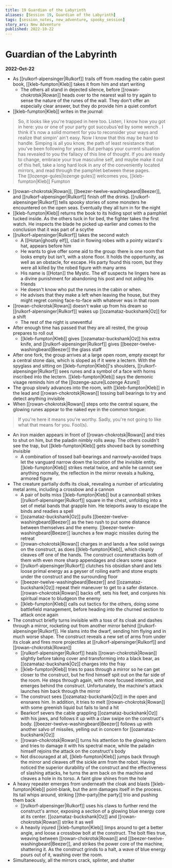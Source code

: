 ```yaml
---
title: 19 Guardian of the Labyrinth
aliases: [Session 19, Guardian of the Labyrinth]
tags: [session_notes, new_adventure, spooky_session]
story_arc: New Adventure
published: 2022-10-22
---
```

# Guardian of the Labyrinth
**2022-Oct-22**

- As [[rulkorf-alpensinger|Rulkorf]] trails off from reading the cabin guest book, [[kleb-fumpton|Kleb]] takes it from him and start writing
	- The others all stand in dejected silence, before [[rowan-chokrotsk|Rowan]] heads over to the nearest wall to try again to sense the nature of the runes of the wall. They don't offer an especially clear answer, but they do provide him a quiet comfort
- [[kleb-fumpton|Kleb]] writes in the journal:
> So, it looks like you're trapped in here too. Listen, I know how you got in here: you or one of your party got succubus'ed by some wench . I think it's now a solid moment for you to reconsider your ways and realize that simpin' ain't easy. Now I know that this may be hard to handle. Simping is all you know, the path of least resistance that you've been following for years. But perhaps your current situation has revealed to you the fallacy of this line of thought. If you are ready to change, embrace your true masculine self, and maybe make it out of this hell, take a long hard look in any of the conveniently located mirrors, and read through the pamphlet between these pages.    
   The [[lozenge-gules|lozenge gules]] welcomes you,
   [[kleb-fumpton|Kleb]] Fumpton

- [[rowan-chokrotsk|Rowan]], [[beezer-twelve-washingbeard|Beezer]], and [[rulkorf-alpensinger|Rulkorf]] finish off the drinks. [[rulkorf-alpensinger|Rulkorf]] tells spooky stories of some monsters he encountered on the open seas. Eventually they all turn in for the night
- [[kleb-fumpton|Kleb]] returns the book to its hiding spot with a pamphlet tucked inside. As the others tuck in for bed, the fighter takes the first watch. He inspects the blade he picked up earlier and comes to the conclusion that it was part of a scythe
- [[rulkorf-alpensinger|Rulkorf]] takes the second watch
	- A [[Hotan|ghostly elf]], clad in flowing robes with a pointy wizard's hat, appears before him
	- He wants to give offer some aid to the group: there is one room that looks empty but isn't, with a stone floor. It holds the opportunity, as well as an obstacle, for escape. His party found this room, but they were all killed by the robed figure with many arms
	- His name is [[Hotan]] the Mystic. The elf suspects he lingers here as a divine punishment for abandoning his post and not aiding his friends
	- He doesn't know who put the runes in the cabin or when. 
	- He advises that they make a left when leaving the house, but they might regret coming face-to-face with whatever was in that room
- [[rowan-chokrotsk|Rowan]] doesn't wake up from his dream so [[rulkorf-alpensinger|Rulkorf]] wakes up [[ozamataz-buckshank|Oz]] for a shift
	- The rest of the night is uneventful
- After enough time has passed that they are all rested, the group prepares to roll out
	- [[kleb-fumpton|Kleb]] gives [[ozamataz-buckshank|Oz]] his extra knife, and [[rulkorf-alpensinger|Rulkorf]] gives [[beezer-twelve-washingbeard|Beezer]] the glass staff
- After one fork, the group arrives at a large open room, empty except for a central stone dais, which is sloped as if it were a lectern. With the spyglass and sitting on [[kleb-fumpton|Kleb]]'s shoulders, [[rulkorf-alpensinger|Rulkorf]] sees runes and a symbol of a face with horns inscribed into the lectern. [[kleb-fumpton|Kleb]] says the demonic visage reminds him of the [[lozenge-azure|Lozenge Azure]]
- The group slowly advances into the room, with [[kleb-fumpton|Kleb]] in the lead and [[rowan-chokrotsk|Rowan]] tossing ball bearings to try and detect anything invisible
- When [[rowan-chokrotsk|Rowan]] steps onto the central square, the glowing runes appear to the naked eye in the common tongue:
> If you're here it means you're worthy. Sadly, you're not going to like what that means for you. Fool(s).
- An iron maiden appears in front of [[rowan-chokrotsk|Rowan]] and tries to shut on him, but the paladin nimbly rolls away. The others couldn't see the trap, but [[kleb-fumpton|Kleb]] gets shoved back by something invisible
	- A combination of tossed ball-bearings and narrowly-avoided traps let the vanguard narrow down the location of the invisible entity. [[kleb-fumpton|Kleb]] strikes metal twice, and while he cannot see anything normally, the reflection in the mirror reveals a hulking, armored figure
- The creature partially doffs its cloak, revealing a number of articulating metal arms, including a crossbow and a cannon
	- A pair of bolts miss [[kleb-fumpton|Kleb]] but a cannonball strikes [[rulkorf-alpensinger|Rulkorf]] square in the chest, unfolding into a set of metal bands that grapple him. He teleports away to escape the binds and readies a spell
	- [[ozamataz-buckshank|Oz]] pulls [[beezer-twelve-washingbeard|Beezer]] as the two rush to put some distance between themselves and the enemy. [[beezer-twelve-washingbeard|Beezer]] launches a few magic missiles during the retreat
	- [[rowan-chokrotsk|Rowan]] charges in and lands a few solid swings on the construct, as does [[kleb-fumpton|Kleb]], which cleanly cleaves off one of the hands. The construct counterattacks both of them with even more sharp appendages and clears some space 
	- [[rulkorf-alpensinger|Rulkorf]] clutches his obsidian shard and lets loose primal energy as a geyser of roiling earth and stone erupts under the construct and the surrounding floor
	- [[beezer-twelve-washingbeard|Beezer]] and [[ozamataz-buckshank|Oz]] repeat their maneuver to get to a safer distance. [[rowan-chokrotsk|Rowan]] backs off, sets his feet, and conjures his spiritual mace to bludgeon the enemy
	- [[kleb-fumpton|Kleb]] calls out tactics for the others, doing some battlefield management, before heading into the churned section to attack once again
- The construct briefly turns invisible with a toss of its cloak and dashes through a mirror, rocketing out from another mirror behind [[rulkorf-alpensinger|Rulkorf]]. He slams into the dwarf, sending him flying and in much worse shape. The construct reveals a new set of arms from under its cloak and fires more projectiles at [[rulkorf-alpensinger|Rulkorf]] and [[rowan-chokrotsk|Rowan]] 
	- [[rulkorf-alpensinger|Rulkorf]] heals [[rowan-chokrotsk|Rowan]] slightly before taking cover and transforming into a black bear, as [[ozamataz-buckshank|Oz]] charges into the fray
	- [[kleb-fumpton|Kleb]] tries to pass through a mirror so he can get closer to the construct, but he find himself spit out on the far side of the room. He steps through again, with more focused intention, and emerges behind the construct. Unfortunately, the machine's attack launches him back through the mirror
	- The construct sees [[ozamataz-buckshank|Oz]] in the open and ensnares him. In addition, it tries to melt [[rowan-chokrotsk|Rowan]] with some greenish liquid but fails to land a hit
	- Bearkorf severs the cable grappling [[ozamataz-buckshank|Oz]] with his jaws, and follows it up with a claw swipe on the construct's body. [[beezer-twelve-washingbeard|Beezer]] follows up with another salvo of missiles, yelling out in concern for [[ozamataz-buckshank|Oz]]
	- [[rowan-chokrotsk|Rowan]] turns his attention to the glowing lectern and tries to damage it with his spectral mace, while the paladin himself rejoins the attack on the construct's body
	- Not discouraged at all, [[kleb-fumpton|Kleb]] jumps back through the mirror and cleaves off the sickle arm from the robot. Having noticed the superior durability of the construct and the effectiveness of slashing attacks, he turns the arm back on the machine and cleaves a hole in its torso. A faint glow shines from the hole
- A heavy repeater emerges from underneath the cloak and blasts [[kleb-fumpton|Kleb]] point-blank, but the arm damages itself in the process. Its tail whips around, striking [[the-party|the party]] trio and pushing them back
	- [[rulkorf-alpensinger|Rulkorf]] uses his claws to further rend the construct's armor, exposing a section of a glowing blue energy core at its center. [[ozamataz-buckshank|Oz]] and [[rowan-chokrotsk|Rowan]] strike it as well
	- A heavily injured [[kleb-fumpton|Kleb]] limps around to get a better angle, and loose a crossbow bolt at the construct. The bolt flies true, weaving between [[rowan-chokrotsk|Rowan]] and [[beezer-twelve-washingbeard|Beezer]], and strikes the power core of the machine, shattering it. As the construct grinds to a halt, a wave of blue energy pours out of it, washing over the room.
- Simultaneously, all the mirrors crack, splinter, and shatter